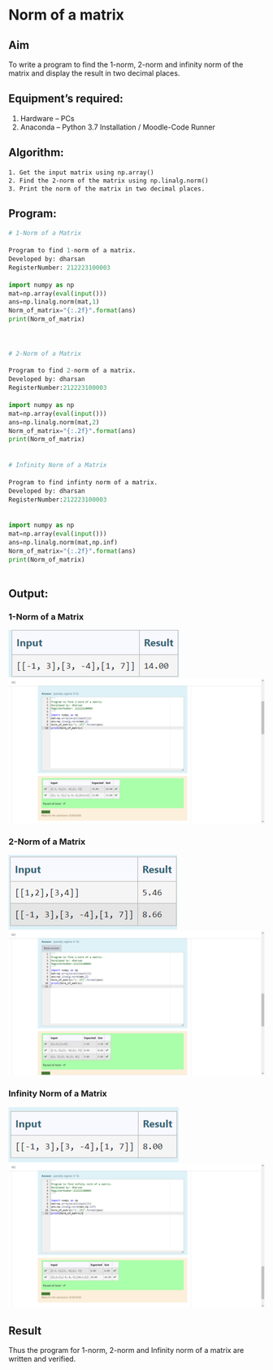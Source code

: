 # Norm of a matrix
## Aim
To write a program to find the 1-norm, 2-norm and infinity norm of the matrix and display the result in two decimal places.
## Equipment’s required:
1.	Hardware – PCs
2.	Anaconda – Python 3.7 Installation / Moodle-Code Runner
## Algorithm:
	1. Get the input matrix using np.array()   
    2. Find the 2-norm of the matrix using np.linalg.norm()
	3. Print the norm of the matrix in two decimal places.
## Program:
```Python
# 1-Norm of a Matrix

Program to find 1-norm of a matrix.
Developed by: dharsan
RegisterNumber: 212223100003

import numpy as np
mat=np.array(eval(input()))
ans=np.linalg.norm(mat,1)
Norm_of_matrix="{:.2f}".format(ans)
print(Norm_of_matrix)



# 2-Norm of a Matrix

Program to find 2-norm of a matrix.
Developed by: dharsan
RegisterNumber:212223100003

import numpy as np
mat=np.array(eval(input()))
ans=np.linalg.norm(mat,2)
Norm_of_matrix="{:.2f}".format(ans)
print(Norm_of_matrix)


# Infinity Norm of a Matrix

Program to find infinty norm of a matrix.
Developed by: dharsan
RegisterNumber:212223100003


import numpy as np
mat=np.array(eval(input()))
ans=np.linalg.norm(mat,np.inf)
Norm_of_matrix="{:.2f}".format(ans)
print(Norm_of_matrix)



```
## Output:
### 1-Norm of a Matrix
![Alt text](<Screenshot (85).png>)
![Alt text](<Screenshot (88).png>)

### 2-Norm of a Matrix
![Alt text](<Screenshot (86).png>)
![Alt text](<Screenshot (89).png>)

### Infinity Norm of a Matrix
![Alt text](<Screenshot (87).png>)
![Alt text](<Screenshot (90).png>)

## Result
Thus the program for 1-norm, 2-norm and Infinity norm of a matrix are written and verified.

